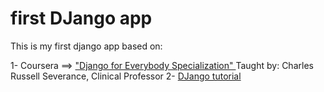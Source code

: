 # first DJango app
This is my first django app based on:

  1- Coursera ==> ["Django for Everybody Specialization" ](https://www.coursera.org/specializations/django)
     Taught by: Charles Russell Severance, Clinical Professor
  2- [DJango tutorial](https://docs.djangoproject.com/en/3.2/intro/tutorial01/)

